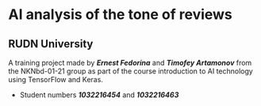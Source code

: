 # AI analysis of the tone of reviews
## RUDN University
A training project made by ***Ernest Fedorina*** and ***Timofey Artamonov*** from the NKNbd-01-21 group as part of the course introduction to AI technology using TensorFlow and Keras.
- Student numbers ***1032216454*** and ***1032216463***
